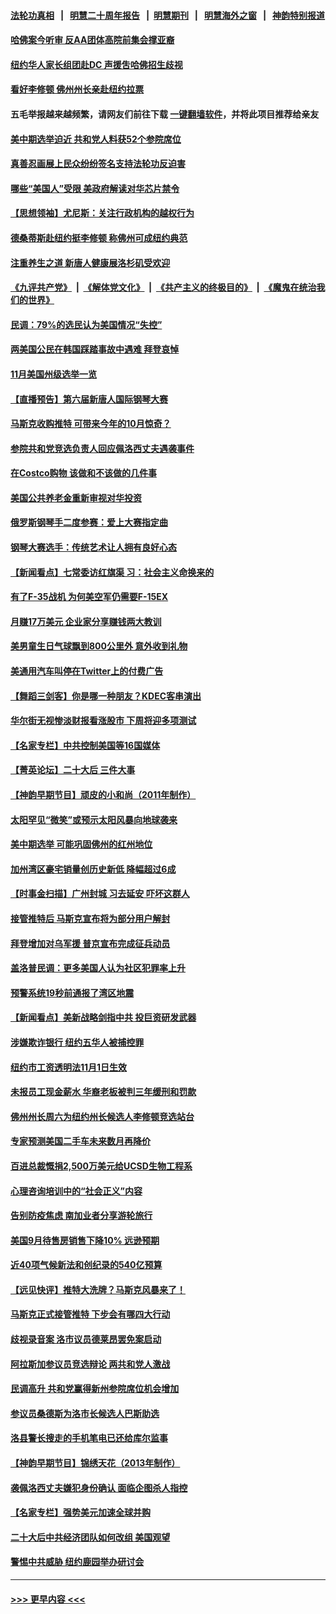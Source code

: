 #### [法轮功真相](https://github.com/gfw-breaker/truth/blob/master/README.md?t=0) &nbsp;&nbsp;|&nbsp;&nbsp; [明慧二十周年报告](https://github.com/gfw-breaker/mh-reports/blob/master/README.md?t=0) &nbsp;&nbsp;|&nbsp;&nbsp;[明慧期刊](https://github.com/gfw-breaker/mh-qikan) &nbsp;&nbsp;|&nbsp;&nbsp; [明慧海外之窗](https://github.com/gfw-breaker/mh-news/blob/master/README.md?t=0) &nbsp;&nbsp;|&nbsp;&nbsp; [神韵特别报道](https://github.com/gfw-breaker/mh-news/blob/master/shenyun.md?t=0)
#### [哈佛案今听审 反AA团体高院前集会撑亚裔](../pages/nsc412/n13856128.md?t=10311750) 
#### [纽约华人家长组团赴DC 声援吿哈佛招生歧视](../pages/nsc412/n13856135.md?t=10311750) 
#### [看好李修顿 佛州州长亲赴纽约拉票](../pages/nsc412/n13856160.md?t=10311750) 
#### 五毛举报越来越频繁，请网友们前往下载 [一键翻墙软件](https://github.com/gfw-breaker/ssr-accounts)，并将此项目推荐给亲友
#### [美中期选举迫近 共和党人料获52个参院席位](../pages/nsc412/n13856106.md?t=10311750) 
#### [真善忍画展上民众纷纷签名支持法轮功反迫害](../pages/nsc412/n13856053.md?t=10311750) 
#### [哪些“美国人”受限 美政府解读对华芯片禁令](../pages/nsc412/n13855991.md?t=10311750) 
#### [【思想领袖】尤尼斯：关注行政机构的越权行为](../pages/nsc412/n13841013.md?t=10311750) 
#### [德桑蒂斯赴纽约挺李修顿 称佛州可成纽约典范](../pages/nsc412/n13855886.md?t=10311750) 
#### [注重养生之道 新唐人健康展洛杉矶受欢迎](../pages/nsc412/n13855968.md?t=10311750) 
#### [《九评共产党》](https://github.com/begood0513/9ping.md/blob/master/README.md) &nbsp;|&nbsp; [《解体党文化》](../../../../jtdwh.md/blob/master/README.md)  &nbsp;|&nbsp; [《共产主义的终极目的》](../../../../gczydzjmd.md/blob/master/README.md) &nbsp;|&nbsp; [《魔鬼在统治我们的世界》](../../../../mgztzwmdsj.md/blob/master/README.md) 
#### [民调：79%的选民认为美国情况“失控”](../pages/nsc412/n13855903.md?t=10311750) 
#### [两美国公民在韩国踩踏事故中遇难 拜登哀悼](../pages/nsc412/n13855873.md?t=10311750) 
#### [11月美国州级选举一览](../pages/nsc412/n13855792.md?t=10311750) 
#### [【直播预告】第六届新唐人国际钢琴大赛](../pages/nsc412/n13855860.md?t=10311750) 
#### [马斯克收购推特 可带来今年的10月惊奇？](../pages/nsc412/n13855838.md?t=10311750) 
#### [参院共和党竞选负责人回应佩洛西丈夫遇袭事件](../pages/nsc412/n13855837.md?t=10311750) 
#### [在Costco购物 该做和不该做的几件事](../pages/nsc412/n13827941.md?t=10311750) 
#### [美国公共养老金重新审视对华投资](../pages/nsc412/n13855415.md?t=10311750) 
#### [俄罗斯钢琴手二度参赛：爱上大赛指定曲](../pages/nsc412/n13855701.md?t=10311750) 
#### [钢琴大赛选手：传统艺术让人拥有良好心态](../pages/nsc412/n13855678.md?t=10311750) 
#### [【新闻看点】七常委访红旗渠 习：社会主义命换来的](../pages/nsc412/n13855503.md?t=10311750) 
#### [有了F-35战机 为何美空军仍需要F-15EX](../pages/nsc412/n13855078.md?t=10311750) 
#### [月赚17万美元 企业家分享赚钱两大教训](../pages/nsc412/n13846299.md?t=10311750) 
#### [美男童生日气球飘到800公里外 意外收到礼物](../pages/nsc412/n13855550.md?t=10311750) 
#### [美通用汽车叫停在Twitter上的付费广告](../pages/nsc412/n13855522.md?t=10311750) 
#### [【舞蹈三剑客】你是哪一种朋友？KDEC客串演出](../pages/nsc412/n13855472.md?t=10311750) 
#### [华尔街无视惨淡财报看涨股市 下周将迎多项测试](../pages/nsc412/n13855494.md?t=10311750) 
#### [【名家专栏】中共控制美国等16国媒体](../pages/nsc412/n13855348.md?t=10311750) 
#### [【菁英论坛】二十大后 三件大事](../pages/nsc412/n13855500.md?t=10311750) 
#### [【神韵早期节目】顽皮的小和尚（2011年制作）](../pages/nsc412/n13855451.md?t=10311750) 
#### [太阳罕见“微笑”或预示太阳风暴向地球袭来](../pages/nsc412/n13855490.md?t=10311750) 
#### [美中期选举 可能巩固佛州的红州地位](../pages/nsc412/n13855492.md?t=10311750) 
#### [加州湾区豪宅销量创历史新低 降幅超过6成](../pages/nsc412/n13855079.md?t=10311750) 
#### [【时事金扫描】广州封城 习去延安 吓坏这群人](../pages/nsc412/n13855036.md?t=10311750) 
#### [接管推特后 马斯克宣布将为部分用户解封](../pages/nsc412/n13855411.md?t=10311750) 
#### [拜登增加对乌军援 普京宣布完成征兵动员](../pages/nsc412/n13855328.md?t=10311750) 
#### [盖洛普民调：更多美国人认为社区犯罪率上升](../pages/nsc412/n13855140.md?t=10311750) 
#### [预警系统19秒前通报了湾区地震](../pages/nsc412/n13855213.md?t=10311750) 
#### [【新闻看点】美新战略剑指中共 投巨资研发武器](../pages/nsc412/n13854999.md?t=10311750) 
#### [涉嫌欺诈银行 纽约五华人被捕控罪](../pages/nsc412/n13855098.md?t=10311750) 
#### [纽约市工资透明法11月1日生效](../pages/nsc412/n13855153.md?t=10311750) 
#### [未报员工现金薪水 华裔老板被判三年缓刑和罚款](../pages/nsc412/n13855143.md?t=10311750) 
#### [佛州州长周六为纽约州长候选人李修顿竞选站台](../pages/nsc412/n13855107.md?t=10311750) 
#### [专家预测美国二手车未来数月再降价](../pages/nsc412/n13855166.md?t=10311750) 
#### [百进总裁慨捐2,500万美元给UCSD生物工程系](../pages/nsc412/n13855164.md?t=10311750) 
#### [心理咨询培训中的“社会正义”内容](../pages/nsc412/n13855137.md?t=10311750) 
#### [告别防疫焦虑 南加业者分享游轮旅行](../pages/nsc412/n13855103.md?t=10311750) 
#### [美国9月待售房销售下降10% 远逊预期](../pages/nsc412/n13855001.md?t=10311750) 
#### [近40项气候新法和创纪录的540亿预算](../pages/nsc412/n13855075.md?t=10311750) 
#### [【远见快评】推特大洗牌？马斯克风暴来了！](../pages/nsc412/n13854994.md?t=10311750) 
#### [马斯克正式接管推特 下步会有哪四大行动](../pages/nsc412/n13855013.md?t=10311750) 
#### [歧视录音案 洛市议员德莱昂罢免案启动](../pages/nsc412/n13855033.md?t=10311750) 
#### [阿拉斯加参议员竞选辩论 两共和党人激战](../pages/nsc412/n13854948.md?t=10311750) 
#### [民调高升 共和党赢得新州参院席位机会增加](../pages/nsc412/n13854945.md?t=10311750) 
#### [参议员桑德斯为洛市长候选人巴斯助选](../pages/nsc412/n13855026.md?t=10311750) 
#### [洛县警长搜走的手机笔电已还给库尔监事](../pages/nsc412/n13855017.md?t=10311750) 
#### [【神韵早期节目】锦绣天花（2013年制作）](../pages/nsc412/n13854923.md?t=10311750) 
#### [袭佩洛西丈夫嫌犯身份确认 面临企图杀人指控](../pages/nsc412/n13854965.md?t=10311750) 
#### [【名家专栏】强势美元加速全球并购](../pages/nsc412/n13854793.md?t=10311750) 
#### [二十大后中共经济团队如何改组 美国观望](../pages/nsc412/n13854967.md?t=10311750) 
#### [警惕中共威胁 纽约鹿园举办研讨会](../pages/nsc412/n13854969.md?t=10311750) 

----
#### [ >>> 更早内容 <<< ](../indexes/nsc412-earlier.md)
